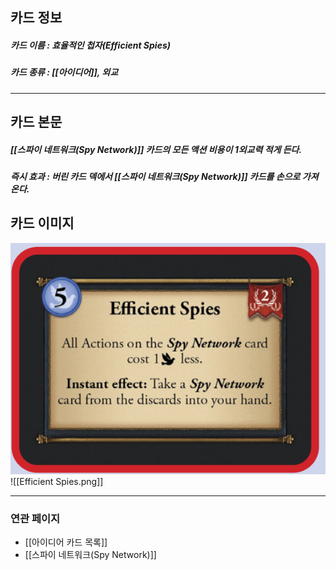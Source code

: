 ## 카드 정보
##### 카드 이름 : 효율적인 첩자(Efficient Spies)
##### 카드 종류 : [[아이디어]], 외교
---
## 카드 본문
##### [[스파이 네트워크(Spy Network)]] 카드의 모든 액션 비용이 1외교력 적게 든다.
##### *즉시 효과* : 버린 카드 덱에서 [[스파이 네트워크(Spy Network)]] 카드를 손으로 가져온다.

## 카드 이미지
<img src="\Assets\Efficient Spies.png"/>
![[Efficient Spies.png]]

--- 

### 연관 페이지
- [[아이디어 카드 목록]]
- [[스파이 네트워크(Spy Network)]]
